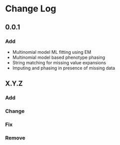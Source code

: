 # Change Log


## 0.0.1

### Add
- Multinomial model ML fitting using EM
- Multinomial model based phenotype phasing
- String matching for missing value expansions
- Imputing and phasing in presence of missing data


## X.Y.Z
### Add
### Change
### Fix
### Remove
